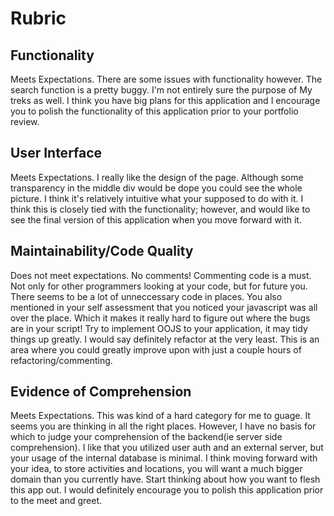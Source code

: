 # Rubric

## Functionality
Meets Expectations. There are some issues with functionality however. The search function is a pretty buggy. I'm not entirely sure the purpose of My treks as well. I think you have big plans for this application and I encourage you to polish the functionality of this application prior to your portfolio review.

## User Interface
Meets Expectations. I really like the design of the page. Although some transparency in the middle div would be dope you could see the whole picture. I think it's relatively intuitive what your supposed to do with it. I think this is closely tied with the functionality; however, and would like to see the final version of this application when you move forward with it.

## Maintainability/Code Quality
Does not meet expectations. No comments! Commenting code is a must. Not only for other programmers looking at your code, but for future you. There seems to be a lot of unneccessary code in places. You also mentioned in your self assessment that you noticed your javascript was all over the place. Which it makes it really hard to figure out where the bugs are in your script! Try to implement OOJS to your application, it may tidy things up greatly. I would say definitely refactor at the very least. This is an area where you could greatly improve upon with just a couple hours of refactoring/commenting.

## Evidence of Comprehension
Meets Expectations. This was kind of a hard category for me to guage. It seems you are thinking in all the right places. However, I have no basis for which to judge your comprehension of the backend(ie server side comprehension). I like that you utilized user auth and an external server, but your usage of the internal database is minimal. I think moving forward with your idea, to store activities and locations, you will want a much bigger domain than you currently have. Start thinking about how you want to flesh this app out. I would definitely encourage you to polish this application prior to the meet and greet.

